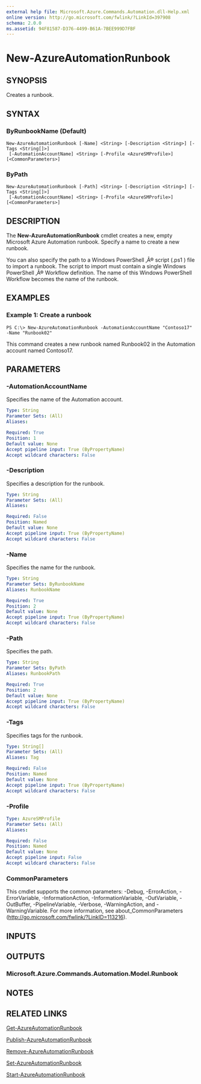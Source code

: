```yaml
---
external help file: Microsoft.Azure.Commands.Automation.dll-Help.xml
online version: http://go.microsoft.com/fwlink/?LinkId=397908
schema: 2.0.0
ms.assetid: 94F81587-D376-4499-B61A-7BEE999D7FBF
---
```


# New-AzureAutomationRunbook

## SYNOPSIS
Creates a runbook.

## SYNTAX

### ByRunbookName (Default)
```
New-AzureAutomationRunbook [-Name] <String> [-Description <String>] [-Tags <String[]>]
 [-AutomationAccountName] <String> [-Profile <AzureSMProfile>] [<CommonParameters>]
```

### ByPath
```
New-AzureAutomationRunbook [-Path] <String> [-Description <String>] [-Tags <String[]>]
 [-AutomationAccountName] <String> [-Profile <AzureSMProfile>] [<CommonParameters>]
```

## DESCRIPTION
The **New-AzureAutomationRunbook** cmdlet creates a new, empty Microsoft Azure Automation runbook.
Specify a name to create a new runbook.

You can also specify the path to a Windows PowerShell ‚Â® script (.ps1 ) file to import a runbook.
The script to import must contain a single Windows PowerShell ‚Â® Workflow definition.
The name of this Windows PowerShell Workflow becomes the name of the runbook.

## EXAMPLES

### Example 1: Create a runbook
```
PS C:\> New-AzureAutomationRunbook -AutomationAccountName "Contoso17" -Name "Runbook02"
```

This command creates a new runbook named Runbook02 in the Automation account named Contoso17.

## PARAMETERS

### -AutomationAccountName
Specifies the name of the Automation account.

```yaml
Type: String
Parameter Sets: (All)
Aliases: 

Required: True
Position: 1
Default value: None
Accept pipeline input: True (ByPropertyName)
Accept wildcard characters: False
```

### -Description
Specifies a description for the runbook.

```yaml
Type: String
Parameter Sets: (All)
Aliases: 

Required: False
Position: Named
Default value: None
Accept pipeline input: True (ByPropertyName)
Accept wildcard characters: False
```

### -Name
Specifies the name for the runbook.

```yaml
Type: String
Parameter Sets: ByRunbookName
Aliases: RunbookName

Required: True
Position: 2
Default value: None
Accept pipeline input: True (ByPropertyName)
Accept wildcard characters: False
```

### -Path
Specifies the path.

```yaml
Type: String
Parameter Sets: ByPath
Aliases: RunbookPath

Required: True
Position: 2
Default value: None
Accept pipeline input: True (ByPropertyName)
Accept wildcard characters: False
```

### -Tags
Specifies tags for the runbook.

```yaml
Type: String[]
Parameter Sets: (All)
Aliases: Tag

Required: False
Position: Named
Default value: None
Accept pipeline input: True (ByPropertyName)
Accept wildcard characters: False
```

### -Profile

```yaml
Type: AzureSMProfile
Parameter Sets: (All)
Aliases: 

Required: False
Position: Named
Default value: None
Accept pipeline input: False
Accept wildcard characters: False
```

### CommonParameters
This cmdlet supports the common parameters: -Debug, -ErrorAction, -ErrorVariable, -InformationAction, -InformationVariable, -OutVariable, -OutBuffer, -PipelineVariable, -Verbose, -WarningAction, and -WarningVariable. For more information, see about_CommonParameters (http://go.microsoft.com/fwlink/?LinkID=113216).

## INPUTS

## OUTPUTS

### Microsoft.Azure.Commands.Automation.Model.Runbook

## NOTES

## RELATED LINKS

[Get-AzureAutomationRunbook](./Get-AzureAutomationRunbook.md)

[Publish-AzureAutomationRunbook](./Publish-AzureAutomationRunbook.md)

[Remove-AzureAutomationRunbook](./Remove-AzureAutomationRunbook.md)

[Set-AzureAutomationRunbook](./Set-AzureAutomationRunbook.md)

[Start-AzureAutomationRunbook](./Start-AzureAutomationRunbook.md)


